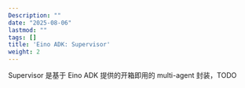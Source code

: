 ```yaml
---
Description: ""
date: "2025-08-06"
lastmod: ""
tags: []
title: 'Eino ADK: Supervisor'
weight: 2
---
```


Supervisor 是基于 Eino ADK 提供的开箱即用的 multi-agent 封装，TODO
